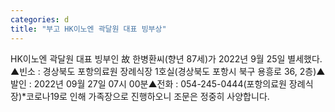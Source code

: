 ```yaml
---
categories: d
title: "부고 HK이노엔 곽달원 대표 빙부상"
---
```

HK이노엔 곽달원 대표 빙부인 故 한병환씨(향년 87세)가 2022년 9월 25일 별세했다. ▲빈소 : 경상북도 포항의료원 장례식장 1호실(경상북도 포항시 북구 용흥로 36, 2층)▲발인 : 2022년 09월 27일 07시 00분▲전화 : 054-245-0444(포항의료원 장례식장)*코로나19로 인해 가족장으로 진행하오니 조문은 정중히 사양합니다.